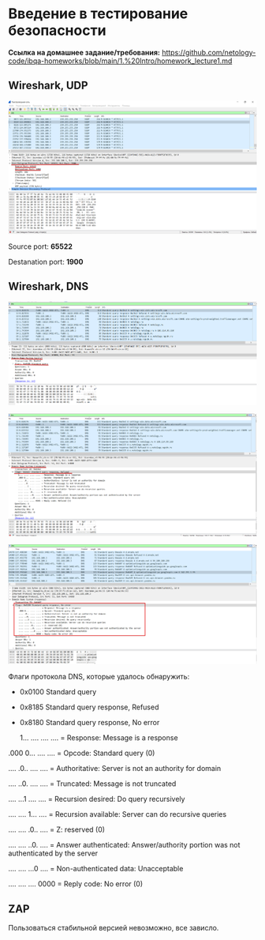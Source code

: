 # **Введение в тестирование безопасности**

**Ссылка на домашнее задание/требования:** https://github.com/netology-code/ibqa-homeworks/blob/main/1.%20Intro/homework_lecture1.md

## **Wireshark, UDP**

![UDP](/udp.png)

Sourсe port: **65522**

Destanation port: **1900**

## **Wireshark, DNS**

![DNS1](/DNS1.png)

![DNS2](/DNS2.png)

![DNS3](/DNS3.png)

Флаги протокола DNS, которые удалось обнаружить:

- 0x0100 Standard query
- 0x8185 Standard query response, Refused
- 0x8180 Standard query response, No error

  1... .... .... .... = Response: Message is a response

.000 0... .... .... = Opcode: Standard query (0)

.... .0.. .... .... = Authoritative: Server is not an authority for domain

.... ..0. .... .... = Truncated: Message is not truncated

.... ...1 .... .... = Recursion desired: Do query recursively

.... .... 1... .... = Recursion available: Server can do recursive queries

.... .... .0.. .... = Z: reserved (0)

.... .... ..0. .... = Answer authenticated: Answer/authority portion was not authenticated by the server

.... .... ...0 .... = Non-authenticated data: Unacceptable

.... .... .... 0000 = Reply code: No error (0)

## **ZAP**

Пользоваться стабильной версией невозможно, все зависло.
